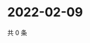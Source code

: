 # 2022-02-09

共 0 条

<!-- BEGIN WEIBO -->
<!-- 最后更新时间 Wed Feb 09 2022 03:07:12 GMT+0800 (China Standard Time) -->

<!-- END WEIBO -->
